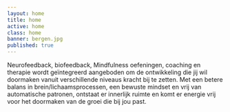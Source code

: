 ```yaml
---
layout: home
title: home
active: home
class: home
banner: bergen.jpg
published: true
---
```


Neurofeedback, biofeedback, Mindfulness oefeningen, coaching en therapie wordt geïntegreerd aangeboden om de ontwikkeling die jij wil doormaken vanuit verschillende niveaus kracht bij te zetten. Met een betere balans in brein/lichaamsprocessen, een bewuste mindset en vrij van automatische patronen, ontstaat er innerlijk ruimte en komt er energie vrij voor het doormaken van de groei die bij jou past.
